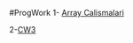 #ProgWork
1- [Array Calismalari](https://hasangulbaba.github.io/firstRepo/Arraycalismalari.html)

2-[CW3](https://hasangulbaba.github.io/firstRepo/inspector.html)
